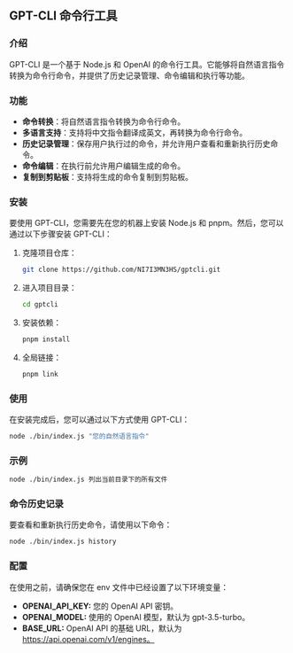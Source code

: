 ## GPT-CLI 命令行工具

### 介绍

GPT-CLI 是一个基于 Node.js 和 OpenAI 的命令行工具。它能够将自然语言指令转换为命令行命令，并提供了历史记录管理、命令编辑和执行等功能。

### 功能

- **命令转换**：将自然语言指令转换为命令行命令。
- **多语言支持**：支持将中文指令翻译成英文，再转换为命令行命令。
- **历史记录管理**：保存用户执行过的命令，并允许用户查看和重新执行历史命令。
- **命令编辑**：在执行前允许用户编辑生成的命令。
- **复制到剪贴板**：支持将生成的命令复制到剪贴板。

### 安装

要使用 GPT-CLI，您需要先在您的机器上安装 Node.js 和 pnpm。然后，您可以通过以下步骤安装 GPT-CLI：

1. 克隆项目仓库：

   ```bash
   git clone https://github.com/NI7I3MN3HS/gptcli.git
   ```

2. 进入项目目录：

   ```bash
   cd gptcli
   ```

3. 安装依赖：

   ```bash
   pnpm install
   ```

4. 全局链接：

   ```bash
   pnpm link
   ```

### 使用

在安装完成后，您可以通过以下方式使用 GPT-CLI：

```bash
node ./bin/index.js "您的自然语言指令"
```

### 示例

```bash
node ./bin/index.js 列出当前目录下的所有文件
```

### 命令历史记录

要查看和重新执行历史命令，请使用以下命令：

```bash
node ./bin/index.js history
```

### 配置

在使用之前，请确保您在 env 文件中已经设置了以下环境变量：

- **OPENAI_API_KEY:** 您的 OpenAI API 密钥。
- **OPENAI_MODEL:** 使用的 OpenAI 模型，默认为 gpt-3.5-turbo。
- **BASE_URL:** OpenAI API 的基础 URL，默认为 https://api.openai.com/v1/engines。
